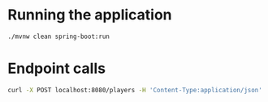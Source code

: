 # Running the application

```shell
./mvnw clean spring-boot:run
```

# Endpoint calls

```bash
curl -X POST localhost:8080/players -H 'Content-Type:application/json' -d '{"name": "John Doe", "initials": "J.D.", "handicap": 10}'
```
